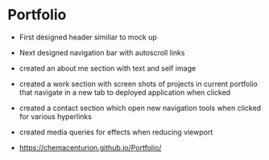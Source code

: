 # Portfolio
* First designed header similiar to mock up
* Next designed navigation bar with autoscroll links
* created an about me section with text and self image
* created a work section with screen shots of projects in current portfolio that navigate in a new tab to deployed application when clicked
* created a contact section which open new navigation tools when clicked for various hyperlinks
* created media queries for effects when reducing viewport

* https://chemacenturion.github.io/Portfolio/
